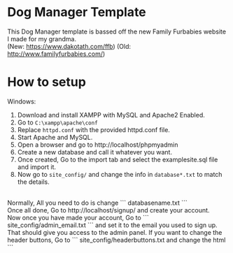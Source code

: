 # Dog Manager Template
This Dog Manager template is bassed off the new Family Furbabies website I made for my grandma.
<br>
(New: https://www.dakotath.com/ffb) (Old: http://www.familyfurbabies.com/)
<br>
# How to setup
Windows:
<br>
1. Download and install XAMPP with MySQL and Apache2 Enabled.
2. Go to ``` C:\xampp\apache\conf ```
3. Replace ``` httpd.conf ``` with the provided httpd.conf file.
4. Start Apache and MySQL.
5. Open a browser and go to http://localhost/phpmyadmin
6. Create a new database and call it whatever you want.
7. Once created, Go to the import tab and select the examplesite.sql file and import it.
8. Now go to ``` site_config/ ``` and change the info in ``` database*.txt ``` to match the details.
<br>
Normally, All you need to do is change ``` databasename.txt ```
<br>
Once all done, Go to http://localhost/signup/ and create your account.
<br>
Now once you have made your account, Go to ``` site_config/admin_email.txt ``` and set it to the email you used to sign up.
<br>
That should give you access to the admin panel. If you want to change the header buttons, Go to ``` site_config/headerbuttons.txt and change the html ```
